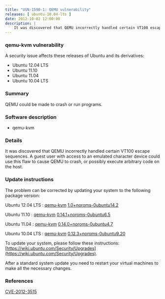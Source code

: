 ```yaml
---
title: "USN-1590-1: QEMU vulnerability"
releases: [ ubuntu-10.04-lts ]
date: 2012-10-02 12:00:00
description: |
    It was discovered that QEMU incorrectly handled certain VT100 escape sequences. A guest user with access to an emulated character device could use this flaw to cause QEMU to crash, or possibly execute arbitrary code on the host. 
--- 
```

 
### qemu-kvm vulnerability

A security issue affects these releases of Ubuntu and its derivatives:

* Ubuntu 12.04 LTS
* Ubuntu 11.10
* Ubuntu 11.04
* Ubuntu 10.04 LTS

### Summary

QEMU could be made to crash or run programs. 

### Software description

* qemu-kvm 

### Details

It was discovered that QEMU incorrectly handled certain VT100 escape sequences. A guest user with access to an emulated character device could use this flaw to cause QEMU to crash, or possibly execute arbitrary code on the host. 

### Update instructions

The problem can be corrected by updating your system to the following package version:

Ubuntu 12.04 LTS
 : [qemu-kvm](https://launchpad.net/ubuntu/+source/qemu-kvm) <span> [1.0+noroms-0ubuntu14.2](https://launchpad.net/ubuntu/+source/qemu-kvm/1.0+noroms-0ubuntu14.2) </span> 

Ubuntu 11.10
 : [qemu-kvm](https://launchpad.net/ubuntu/+source/qemu-kvm) <span> [0.14.1+noroms-0ubuntu6.5](https://launchpad.net/ubuntu/+source/qemu-kvm/0.14.1+noroms-0ubuntu6.5) </span> 

Ubuntu 11.04
 : [qemu-kvm](https://launchpad.net/ubuntu/+source/qemu-kvm) <span> [0.14.0+noroms-0ubuntu4.7](https://launchpad.net/ubuntu/+source/qemu-kvm/0.14.0+noroms-0ubuntu4.7) </span> 

Ubuntu 10.04 LTS
 : [qemu-kvm](https://launchpad.net/ubuntu/+source/qemu-kvm) <span> [0.12.3+noroms-0ubuntu9.20](https://launchpad.net/ubuntu/+source/qemu-kvm/0.12.3+noroms-0ubuntu9.20) </span> 

To update your system, please follow these instructions: [https://wiki.ubuntu.com/Security/Upgrades](https://wiki.ubuntu.com/Security/Upgrades).

After a standard system update you need to restart your virtual machines to make all the necessary changes. 

### References

 [CVE-2012-3515](http://people.ubuntu.com/~ubuntu-security/cve/CVE-2012-3515)
 
